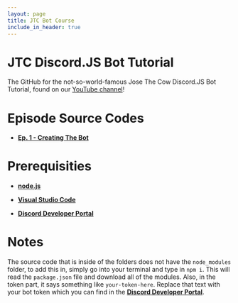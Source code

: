 ```yaml
---
layout: page
title: JTC Bot Course
include_in_header: true
---
```

# JTC Discord.JS Bot Tutorial
The GitHub for the not-so-world-famous Jose The Cow Discord.JS Bot Tutorial, found on our [YouTube channel](https://www.youtube.com/channel/UCkMW8EKQ48W9_c754vhn5Hg)!

# Episode Source Codes
- [**Ep. 1 - Creating The Bot**](https://github.com/josethecow/josethecow-bot-course/tree/main/Ep.%201%20-%20Creating%20The%20Bot)

# Prerequisities
- [**node.js**](https://nodejs.org/en/download)

- [**Visual Studio Code**](https://code.visualstudio.com)

- [**Discord Developer Portal**](http://discord.com/developers/)

# Notes
The source code that is inside of the folders does not have the `node_modules` folder, to add this in, simply go into your terminal and type in `npm i`. This will read the `package.json` file and download all of the modules. Also, in the token part, it says something like `your-token-here`. Replace that text with your bot token which you can find in the [**Discord Developer Portal**](http://discord.com/developers/).



